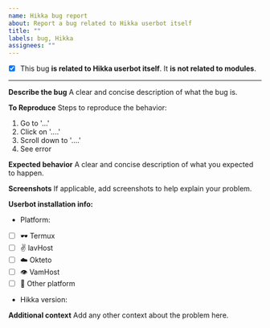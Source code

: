 ```yaml
---
name: Hikka bug report
about: Report a bug related to Hikka userbot itself
title: ""
labels: bug, Hikka
assignees: ""
---
```


- [x] This bug **is related to Hikka userbot itself**. It **is not related to modules**.

---

**Describe the bug**
A clear and concise description of what the bug is.

**To Reproduce**
Steps to reproduce the behavior:

1. Go to '...'
2. Click on '....'
3. Scroll down to '....'
4. See error

**Expected behavior**
A clear and concise description of what you expected to happen.

**Screenshots**
If applicable, add screenshots to help explain your problem.

**Userbot installation info:**

- Platform:
- [ ] 🕶️ Termux
- [ ] ✌️ lavHost
- [ ] ☁️ Okteto
- [ ] 👁️ VamHost
- [ ] 🌺 Other platform

- Hikka version:

**Additional context**
Add any other context about the problem here.
